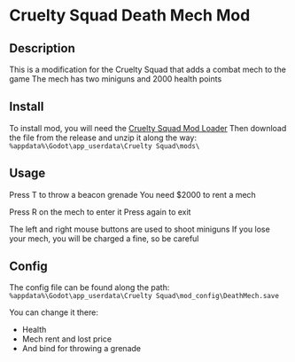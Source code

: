 # Cruelty Squad Death Mech Mod

## Description
This is a modification for the Cruelty Squad that adds a combat mech to the game
The mech has two miniguns and 2000 health points

## Install
To install mod, you will need the [Cruelty Squad Mod Loader](https://github.com/CruS-Modding-Infrastructure/crus-modloader)
Then download the file from the release and unzip it along the way:
`%appdata%\Godot\app_userdata\Cruelty Squad\mods\`

## Usage
Press T to throw a beacon grenade
You need $2000 to rent a mech

Press R on the mech to enter it
Press again to exit

The left and right mouse buttons are used to shoot miniguns
If you lose your mech, you will be charged a fine, so be careful

## Config
The config file can be found along the path:
`%appdata%\Godot\app_userdata\Cruelty Squad\mod_config\DeathMech.save`

You can change it there:
- Health
- Mech rent and lost price
- And bind for throwing a grenade
